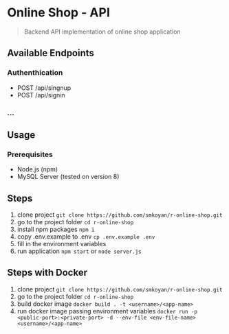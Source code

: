 # Online Shop - API

> Backend API implementation of online shop application

## Available Endpoints

### Authenthication
- POST /api/singnup
- POST /api/signin

### ...

## Usage

### Prerequisites
- Node.js (npm)
- MySQL Server (tested on version 8)

## Steps
1. clone project `git clone https://github.com/smkoyan/r-online-shop.git`
2. go to the project folder `cd r-online-shop`
3. install npm packages `npm i`
4. copy .env.example to .env `cp .env.example .env`
5. fill in the environment variables
6. run application `npm start` or `node server.js`


## Steps with Docker
1. clone project `git clone https://github.com/smkoyan/r-online-shop.git`
2. go to the project folder `cd r-online-shop`
3. build docker image `docker build . -t <username>/<app-name>`
4. run docker image passing environment variables `docker run -p <public-port>:<private-port> -d --env-file <env-file-name> <username>/<app-name>`

